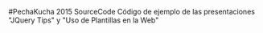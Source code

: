 #PechaKucha 2015 SourceCode
Código de ejemplo de las presentaciones "JQuery Tips" y "Uso de Plantillas en la Web"
